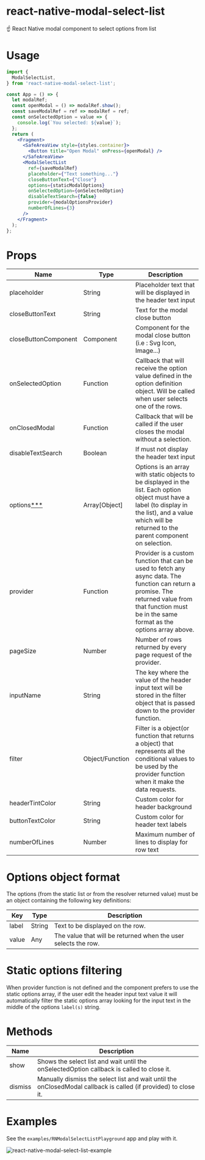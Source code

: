 # react-native-modal-select-list
☝ React Native modal component to select options from list

# Usage
```jsx
import {
  ModalSelectList,
} from 'react-native-modal-select-list';

const App = () => {
  let modalRef;
  const openModal = () => modalRef.show();
  const saveModalRef = ref => modalRef = ref;
  const onSelectedOption = value => {
    console.log(`You selected: ${value}`);
  };
  return (
    <Fragment>
      <SafeAreaView style={styles.container}>
        <Button title="Open Modal" onPress={openModal} />
      </SafeAreaView>
      <ModalSelectList
        ref={saveModalRef}
        placeholder={"Text something..."}
        closeButtonText={"Close"}
        options={staticModalOptions}
        onSelectedOption={onSelectedOption}
        disableTextSearch={false}
        provider={modalOptionsProvider}
        numberOfLines={3}
      />
    </Fragment>
  );
};
```

# Props
| Name | Type | Description |
| ---- | ---- | ----------- |
| placeholder | String | Placeholder text that will be displayed in the header text input
| closeButtonText | String | Text for the modal close button
| closeButtonComponent | Component | Component for the modal close button (i.e : Svg Icon, Image...)
| onSelectedOption | Function | Callback that will receive the option value defined in the option definition object. Will be called when user selects one of the rows.
| onClosedModal | Function | Callback that will be called if the user closes the modal without a selection.
| disableTextSearch | Boolean | If must not display the header text input
| options[***](#options-object-format) | Array[Object] | Options is an array with static objects to be displayed in the list. Each option object must have a label (to display in the list), and a value which will be returned to the parent component on selection.
| provider | Function | Provider is a custom function that can be used to fetch any async data. The function can return a promise. The returned value from that function must be in the same format as the options array above.
| pageSize | Number | Number of rows returned by every page request of the provider.
| inputName | String | The key where the value of the header input text will be stored in the filter object that is passed down to the provider function.
| filter | Object/Function | Filter is a object(or function that returns a object) that represents all the conditional values to be used by the provider function when it make the data requests.
| headerTintColor | String | Custom color for header background
| buttonTextColor | String | Custom color for header text labels
| numberOfLines | Number | Maximum number of lines to display for row text

# Options object format
The options (from the static list or from the resolver returned value) must be an object containing the following key definitions:

| Key | Type | Description |
| --- | ---- | ----------- |
| label | String | Text to be displayed on the row.
| value | Any | The value that will be returned when the user selects the row.

# Static options filtering
When provider function is not defined and the component prefers to use the static options array, if the user edit the header input text value it will automatically filter the static options array looking for the input text in the middle of the options ```label(s)``` string.

# Methods
| Name | Description |
| ---- | ----------- |
| show | Shows the select list and wait until the onSelectedOption callback is called to close it.
| dismiss | Manually dismiss the select list and wait until the onClosedModal callback is called (if provided) to close it.

# Examples
See the ```examples/RNModalSelectListPlayground``` app and play with it.

![react-native-modal-select-list-example](https://user-images.githubusercontent.com/33915907/61548192-79781180-aa23-11e9-8956-0c0a312b916d.gif)
